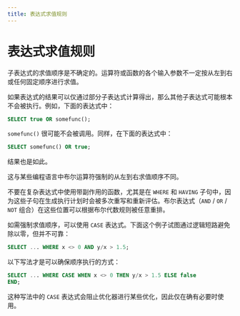 ```yaml
---
title: 表达式求值规则
---
```


# 表达式求值规则

子表达式的求值顺序是不确定的。运算符或函数的各个输入参数不一定按从左到右或任何固定顺序进行求值。

如果表达式的结果可以仅通过部分子表达式计算得出，那么其他子表达式可能根本不会被执行。例如，下面的表达式中：

```sql
SELECT true OR somefunc();
```

`somefunc()` 很可能不会被调用。同样，在下面的表达式中：

```sql
SELECT somefunc() OR true;
```

结果也是如此。

这与某些编程语言中布尔运算符强制的从左到右求值顺序不同。

不要在复杂表达式中使用带副作用的函数，尤其是在 `WHERE` 和 `HAVING` 子句中，因为这些子句在生成执行计划时会被多次重写和重新评估。布尔表达式（`AND` / `OR` / `NOT` 组合）在这些位置可以根据布尔代数规则被任意重排。

如需强制求值顺序，可以使用 `CASE` 表达式。下面这个例子试图通过逻辑短路避免除以零，但并不可靠：

```sql
SELECT ... WHERE x <> 0 AND y/x > 1.5;
```

以下写法才是可以确保顺序执行的方式：

```sql
SELECT ... WHERE CASE WHEN x <> 0 THEN y/x > 1.5 ELSE false 
END;
```

这种写法中的 `CASE` 表达式会阻止优化器进行某些优化，因此仅在确有必要时使用。
